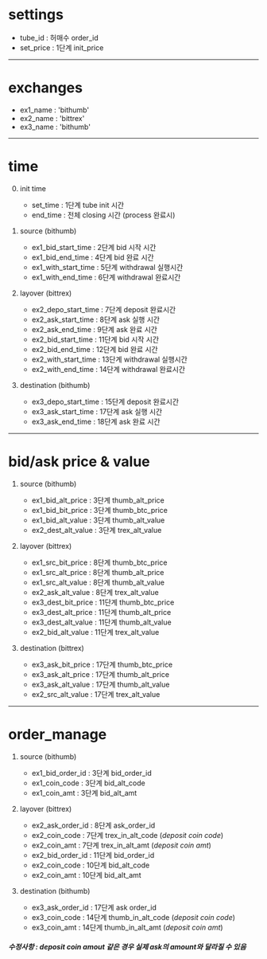 # settings
- tube_id : 허매수 order_id  
- set_price : 1단계 init_price  
---

# exchanges
- ex1_name : 'bithumb'
- ex2_name : 'bittrex'
- ex3_name : 'bithumb'  
---

# time
0. init time
    - set_time : 1단계 tube init 시간
    - end_time : 전체 closing 시간 (process 완료시)

1. source (bithumb)
    - ex1_bid_start_time : 2단계 bid 시작 시간
    - ex1_bid_end_time : 4단계 bid 완료 시간
    - ex1_with_start_time : 5단계 withdrawal 실행시간
    - ex1_with_end_time : 6단계 withdrawal 완료시간

2. layover (bittrex)
    - ex2_depo_start_time : 7단계 deposit 완료시간
    - ex2_ask_start_time : 8단계 ask 실행 시간
    - ex2_ask_end_time : 9단계 ask 완료 시간
    - ex2_bid_start_time : 11단계 bid 시작 시간
    - ex2_bid_end_time : 12단계 bid 완료 시간
    - ex2_with_start_time : 13단계 withdrawal 실행시간
    - ex2_with_end_time : 14단계 withdrawal 완료시간

3. destination (bithumb)
    - ex3_depo_start_time : 15단계 deposit 완료시간
    - ex3_ask_start_time : 17단계 ask 실행 시간
    - ex3_ask_end_time : 18단계 ask 완료 시간
---


# bid/ask price & value
1. source (bithumb)
    - ex1_bid_alt_price : 3단계 thumb_alt_price
    - ex1_bid_bit_price : 3단계 thumb_btc_price  
    - ex1_bid_alt_value : 3단계 thumb_alt_value  
    - ex2_dest_alt_value : 3단계 trex_alt_value

2. layover (bittrex)
    - ex1_src_bit_price : 8단계 thumb_btc_price
    - ex1_src_alt_price : 8단계 thumb_alt_price
    - ex1_src_alt_value : 8단계 thumb_alt_value
    - ex2_ask_alt_value : 8단계 trex_alt_value
    - ex3_dest_bit_price : 11단계 thumb_btc_price  
    - ex3_dest_alt_price : 11단계 thumb_alt_price
    - ex3_dest_alt_value : 11단계 thumb_alt_value  
    - ex2_bid_alt_value : 11단계 trex_alt_value

3. destination (bittrex)
    - ex3_ask_bit_price : 17단계 thumb_btc_price  
    - ex3_ask_alt_price : 17단계 thumb_alt_price  
    - ex3_ask_alt_value : 17단계 thumb_alt_value  
    - ex2_src_alt_value : 17단계 trex_alt_value  

---


# order_manage
1. source (bithumb)
    - ex1_bid_order_id : 3단계 bid_order_id
    - ex1_coin_code : 3단계 bid_alt_code
    - ex1_coin_amt : 3단계 bid_alt_amt

2. layover (bittrex)
    - ex2_ask_order_id : 8단계 ask_order_id
    - ex2_coin_code : 7단계 trex_in_alt_code (*deposit coin code*)
    - ex2_coin_amt : 7단계 trex_in_alt_amt (*deposit coin amt*)
    - ex2_bid_order_id : 11단계 bid_order_id
    - ex2_coin_code : 10단계 bid_alt_code
    - ex2_coin_amt : 10단계 bid_alt_amt

3. destination (bithumb)
    - ex3_ask_order_id : 17단계 ask order_id
    - ex3_coin_code : 14단계 thumb_in_alt_code (*deposit coin code*)  
    - ex3_coin_amt : 14단계 thumb_in_alt_amt (*deposit coin amt*)  

##### 수정사항 : deposit coin amout 같은 경우 실제 ask의 amount와 달라질 수 있음